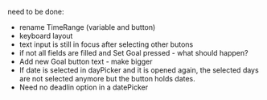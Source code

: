 need to be done:
- rename TimeRange (variable and button)
- keyboard layout
- text input is still in focus after selecting other butons
- if not all fields are filled and Set Goal pressed - what should happen?
- Add new Goal button text - make bigger
- If date is selected in dayPicker and it is opened again, the selected days are not selected anymore but the button holds dates.
- Need no deadlin option in a datePicker